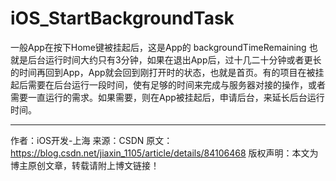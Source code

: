  # iOS_StartBackgroundTask

一般App在按下Home键被挂起后，这是App的 backgroundTimeRemaining 也就是后台运行时间大约只有3分钟，如果在退出App后，过十几二十分钟或者更长的时间再回到App，App就会回到刚打开时的状态，也就是首页。有的项目在被挂起后需要在后台运行一段时间，使有足够的时间来完成与服务器对接的操作，或者需要一直运行的需求。如果需要，则在App被挂起后，申请后台，来延长后台运行时间。

--------------------- 
作者：iOS开发-上海 
来源：CSDN 
原文：https://blog.csdn.net/jiaxin_1105/article/details/84106468 
版权声明：本文为博主原创文章，转载请附上博文链接！
